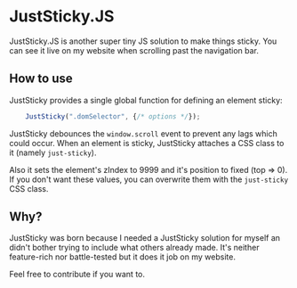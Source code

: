 # JustSticky.JS

JustSticky.JS is another super tiny JS solution to make things sticky.
You can see it live on my website when scrolling past the navigation bar.

## How to use
JustSticky provides a single global function for defining an element sticky:

```javascript
	JustSticky(".domSelector", {/* options */});
```

JustSticky debounces the `window.scroll` event to prevent any lags which could occur. 
When an element is sticky, JustSticky attaches a CSS class to it (namely `just-sticky`).

Also it sets the element's zIndex to 9999 and it's position to fixed (top => 0).
If you don't want these values, you can overwrite them with the `just-sticky` CSS class.

## Why?
JustSticky was born because I needed a JustSticky solution for myself an didn't bother trying to include what others already made.
It's neither feature-rich nor battle-tested but it does it job on my website.

Feel free to contribute if you want to.